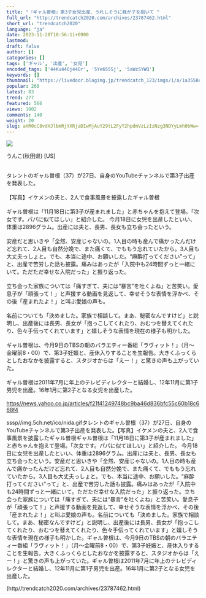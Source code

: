 ```yaml
---
title: "『ギャル曽根』第3子女児出産、うれしそうに我が子を抱いて "
full_url: "http://trendcatch2020.com/archives/23787462.html"
short_url: "trendcatch2020"
language: "ja"
date: 2023-11-28T10:56:11+0900
lastmod: 
draft: false
author: []
categories: []
tags: ['ギャル', '出産', '女児']
encoded_tags: ['44Ku44Oj44Or', '5Ye655Sj', '5aWz5YWQ']
keywords: []
thumbnail: "https://livedoor.blogimg.jp/trendcatch_123/imgs/1/a/1a3558e1.jpg"
popular: 260
latest: 83
trend: 277
featured: 566
views: 1002
comments: 140
weight: 20
slug: aHR0cC8vdHJlbmRjYXRjaDIwMjAuY29tL2FyY2hpdmVzLzIzNzg3NDYyLmh0bWw=
---
```


![](https://livedoor.blogimg.jp/trendcatch_123/imgs/1/a/1a3558e1.jpg)

<div><p>うんこ(秋田県) [US] </p><br> タレントのギャル曽根（37）が27日、自身のYouTubeチャンネルで第3子出産を発表した。 <br> <br> 【写真】イケメンの夫と、2人で食事風景を披露したギャル曽根 <br> <br> ギャル曽根は「11月18日に第3子が産まれました」と赤ちゃんを抱えて登場。「次女です。パパに似てほしい」と紹介した。 今月18日に女児を出産したといい、体重は2896グラム。出産には夫と、長男、長女も立ち会ったという。 <br> <br> 安産だと思いきや「全然、安産じゃないの。1人目の時も産んで痛かったんだけど忘れて、2人目も自然分娩で、また痛くて、でももう忘れていたから。3人目も大丈夫っしょと。でも、本当に途中、お願いした。“麻酔打ってください”って」と、出産で苦労した話も披露。痛みはあったが「入院中も24時間ずっと一緒にいて。ただただ幸せな入院だった」と振り返った。 <br> <br> 立ち会った家族については「痛すぎて、夫には“暴言”を吐くよね」と苦笑い。愛息子が「頑張って！」と声援する動画を見返して、幸せそうな表情を浮かべ、その後「産まれたよ！」と叫ぶ愛娘の声も。 <br> <br> 名前についても「決めました。家族で相談して。まあ、秘密なんですけど」と説明し、出産後には長男、長女が「抱っこしてくれたり、おむつを替えてくれたり、色々手伝ってくれています」と嬉しそうな表情を現在の様子も明かした。 <br> <br> ギャル曽根は、今月9日のTBSの朝のバラエティー番組「ラヴィット！」（月～金曜前8・00）で、第3子妊娠と、産休入りすることを生報告。大きくふっくらとしたおなかを披露すると、スタジオからは「えー！」と驚きの声も上がっていた。 <br> <br> ギャル曽根は2011年7月に年上のテレビディレクターと結婚し、12年11月に第1子男児を出産。16年1月に第2子となる女児を出産した。 <br> <br> <a target='_blank' href='https//news.yahoo.co.jp/articles/f21f41249748bc9ba46d836bfc55c60b18c668f4'>https//news.yahoo.co.jp/articles/f21f41249748bc9ba46d836bfc55c60b18c668f4</a> <p>sssp//img.5ch.net/ico/nida.gifタレントのギャル曽根（37）が27日、自身のYouTubeチャンネルで第3子出産を発表した。【写真】イケメンの夫と、2人で食事風景を披露したギャル曽根ギャル曽根は「11月18日に第3子が産まれました」と赤ちゃんを抱えて登場。「次女です。パパに似てほしい」と紹介した。 今月18日に女児を出産したといい、体重は2896グラム。出産には夫と、長男、長女も立ち会ったという。安産だと思いきや「全然、安産じゃないの。1人目の時も産んで痛かったんだけど忘れて、2人目も自然分娩で、また痛くて、でももう忘れていたから。3人目も大丈夫っしょと。でも、本当に途中、お願いした。“麻酔打ってください”って」と、出産で苦労した話も披露。痛みはあったが「入院中も24時間ずっと一緒にいて。ただただ幸せな入院だった」と振り返った。立ち会った家族については「痛すぎて、夫には“暴言”を吐くよね」と苦笑い。愛息子が「頑張って！」と声援する動画を見返して、幸せそうな表情を浮かべ、その後「産まれたよ！」と叫ぶ愛娘の声も。名前についても「決めました。家族で相談して。まあ、秘密なんですけど」と説明し、出産後には長男、長女が「抱っこしてくれたり、おむつを替えてくれたり、色々手伝ってくれています」と嬉しそうな表情を現在の様子も明かした。ギャル曽根は、今月9日のTBSの朝のバラエティー番組「ラヴィット！」（月～金曜前8・00）で、第3子妊娠と、産休入りすることを生報告。大きくふっくらとしたおなかを披露すると、スタジオからは「えー！」と驚きの声も上がっていた。ギャル曽根は2011年7月に年上のテレビディレクターと結婚し、12年11月に第1子男児を出産。16年1月に第2子となる女児を出産した。</p></div>

(http//trendcatch2020.com/archives/23787462.html)

